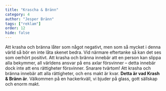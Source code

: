 ```yaml
---
title: "Krascha & Bränn"
category: 4
author: "Jesper Bränn"
tags: ["reklam"]
order: 12
hide: false
---
```


Att krasha och bränna låter som något negativt, men som så mycket i denna värld så bör en inte låta skenet bedra. Vid närmare eftertanke så kan det ses som oerhört positivt. Att krasha och bränna innebär att en person kan slippa alla bekymmer, all världens ansvar på ens axlar försvinner – detta innebär dock inte att ens rättigheter försvinner. Snarare tvärtom! Att krasha och bränna innebär att alla rättigheter, och ens makt är kvar. **Detta är vad Krash & Bränn är**. Välkommen på en hackerkväll, vi bjuder på glass, gott sällskap och enorm makt.
